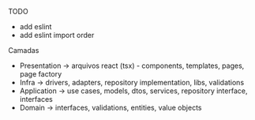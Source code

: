 TODO

- add eslint
- add eslint import order

Camadas

- Presentation -> arquivos react (tsx) - components, templates, pages, page
  factory
- Infra -> drivers, adapters, repository implementation, libs, validations
- Application -> use cases, models, dtos, services, repository interface,
  interfaces
- Domain -> interfaces, validations, entities, value objects
